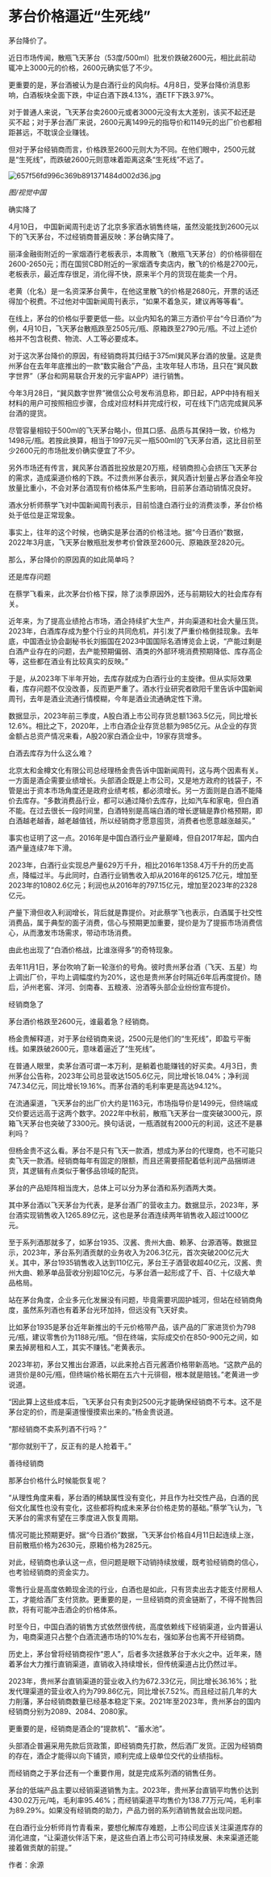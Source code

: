 # 茅台价格逼近“生死线”

茅台降价了。

近日市场传闻，散瓶飞天茅台（53度/500ml）批发价跌破2600元，相比此前动辄冲上3000元的价格，2600元确实低了不少。

更重要的是，茅台酒被认为是白酒行业的风向标。4月8日，受茅台降价消息影响，白酒板块全面下跌，中证白酒下跌4.13%，酒ETF下跌3.97%。

对于普通人来说，飞天茅台卖2600元或者3000元没有太大差别，该买不起还是买不起；对于茅台酒厂来说，2600元离1499元的指导价和1149元的出厂价也都相距甚远，不耽误企业赚钱。

但对于茅台经销商而言，价格跌至2600元则大为不同。在他们眼中，2500元就是“生死线”，而跌破2600元则意味着距离这条“生死线”不远了。

![657f56fd996c369b891371484d002d36.jpg](https://raw.githubusercontent.com/qqhsx/qqnews_image/main/2024/04/12/茅台价格逼近“生死线”/657f56fd996c369b891371484d002d36.jpg)

 _图/视觉中国_

确实降了

4月10日， 中国新闻周刊走访了北京多家酒水销售终端，虽然没能找到2600元以下的飞天茅台，不过经销商普遍反映：茅台确实降了。

丽泽金融街附近的一家烟酒行老板表示，本周散飞（散瓶飞天茅台）的价格徘徊在2600-2650元；而在国贸CBD附近的一家烟酒专卖店内，散飞的价格是2700元，老板表示，最近库存很足，消化得不快，原来半个月的货现在能卖一个月。

老黄（化名）是一名资深茅台黄牛，在他这里散飞的价格是2680元，开票的话还得加个税费。不过他对中国新闻周刊表示，“如果不着急买，建议再等等看”。

在线上，茅台的价格似乎要更低一些。以业内知名的第三方酒价平台“今日酒价”为例，4月10日，飞天茅台散瓶跌至2505元/瓶、原箱跌至2790元/瓶。不过上述价格并不包含税费、物流、人工等必要成本。

对于这次茅台降价的原因，有经销商将其归结于375ml巽风茅台酒的放量。这是贵州茅台在去年年底推出的一款“数实融合”产品，主攻年轻人市场，且只在“巽风数字世界”（茅台和网易联合开发的元宇宙APP）进行销售。

今年3月28日，“巽风数字世界”微信公众号发布消息称，即日起，APP中持有相关材料的用户可按照相应步骤，合成对应材料并完成行权，可在线下门店完成巽风茅台酒的提货。

尽管容量相较于500ml的飞天茅台略小，但其口感、品质与其保持一致，价格为1498元/瓶。若按此换算，相当于1997元买一瓶500ml的飞天茅台酒，这比目前至少2600元的市场批发价确实便宜了不少。

另外市场还有传言，巽风茅台酒首批投放是20万瓶，经销商担心会挤压飞天茅台的需求，造成渠道价格的下跌。不过贵州茅台表示，巽风酒计划量占茅台酒全年投放量比重小，不会对茅台酒现有价格体系产生影响，目前茅台酒动销情况良好。

酒水分析师蔡学飞对中国新闻周刊表示，目前恰逢白酒行业的消费淡季，茅台价格处于低位是正常现象。

事实上，往年的这个时候，也确实是茅台酒的价格洼地。据“今日酒价”数据，2022年3月底，飞天茅台散瓶批发参考价曾跌至2600元、原箱跌至2820元。

那么，茅台降价的原因真的如此简单吗？

还是库存问题

在蔡学飞看来，此次茅台价格下探，除了淡季原因外，还与前期较大的社会库存有关。

近年来，为了提高业绩抢占市场，酒企持续扩大生产，并向渠道和社会大量压货。2023年，白酒库存成为整个行业的共同危机，并引发了严重价格倒挂现象。去年底，中国酒业协会副秘书长刘振国在2023中国国际名酒博览会上说，“产能过剩是白酒产业存在的问题，去产能预期偏弱、酒类的外部环境消费预期降低、库存高企等，这些都在酒业有比较真实的反映。”

于是，从2023年下半年开始，去库存就成为白酒行业的主旋律。但从实际效果看，库存问题不仅没改善，反而更严重了。酒水行业研究者欧阳千里告诉中国新闻周刊，去年是酒业流通行情模糊，今年是酒业流通确定性下滑。

数据显示，2023年前三季度，A股白酒上市公司存货总额1363.5亿元，同比增长12.6%。相比之下，2020年，上市白酒企业存货总额为985亿元。从企业的存货金额占总资产情况来看，A股20家白酒企业中，19家存货增多。

白酒去库存为什么这么难？

北京太和金樽文化有限公司总经理杨金贵告诉中国新闻周刊，这与两个因素有关。一方面是酒企需要业绩增长。头部酒企既是上市公司，又是地方政府的钱袋子，不管是出于资本市场角度还是政府业绩考核，都必须增长。另一方面则是白酒不能降价去库存。“多数消费品行业，都可以通过降价去库存，比如汽车和家电，但白酒不能。在过去很长一段时间里，白酒特别是高端白酒的增长逻辑是靠价格预期，即白酒越老越香，越老越值钱，所以经销商才愿意囤货，消费者也愿意越涨越买。”

事实也证明了这一点。2016年是中国白酒行业产量巅峰，但自2017年起，国内白酒产量连续7年下滑。

2023年，白酒行业实现总产量629万千升，相比2016年1358.4万千升的历史高点，降幅过半。与此同时，白酒行业销售收入却从2016年的6125.7亿元，增加至2023年的10802.6亿元；利润也从2016年的797.15亿元，增加至2023年的2328亿元。

产量下滑但收入利润增长，背后就是靠提价。对此蔡学飞也表示，白酒属于社交性消费品，属于典型的面子消费，信心与预期更加重要，提价是为了提振市场消费信心，从而激发市场需求，带动市场消费。

由此也出现了“白酒价格战，比谁涨得多”的奇特现象。

去年11月1日，茅台吹响了新一轮涨价的号角。彼时贵州茅台酒（飞天、五星）均上调出厂价，平均上调幅度约为20%，这也是贵州茅台时隔近6年后再度提价。随后，泸州老窖、洋河、剑南春、五粮液、汾酒等头部企业纷纷宣布提价。

经销商急了

茅台酒价格跌至2600元，谁最着急？经销商。

杨金贵解释道，对于茅台经销商来说，2500元是他们的“生死线”，即盈亏平衡线。如果跌破2600元，意味着逼近了“生死线”。

在普通人眼里，卖茅台酒可谓一本万利，是躺着也能赚钱的好买卖。4月3日，贵州茅台公告称，2023年公司总营收达1505.6亿元，同比增长18.04%；净利润747.34亿元，同比增长19.16%。而茅台酒的毛利率更是高达94.12%。

在流通渠道，飞天茅台的出厂价大约是1163元，市场指导价是1499元，但终端成交价要远远高于这两个数字。2022年中秋前，散瓶飞天茅台一度突破3000元，原箱飞天茅台也突破了3300元。换句话说，一瓶酒就有2000元的利润，这还不是暴利吗？

但杨金贵不这么看。茅台不是只有飞天一款酒，想成为茅台的代理商，也不可能只卖飞天一款酒。经销商每年有固定的限额，而且还需要搭配着低利润产品捆绑进货，其逻辑有点类似于奢侈品领域的配货。

茅台的产品矩阵相当庞大，总体上可以分为茅台酒和系列酒两大类。

其中茅台酒以飞天茅台为代表，是茅台酒厂的营收主力。数据显示，2023年，茅台酒实现销售收入1265.89亿元，这也是茅台酒连续两年销售收入超过1000亿元。

至于系列酒那就多了，如茅台1935、汉酱、贵州大曲、赖茅、台源酒等。数据显示，2023年，茅台系列酒贡献的业务收入为206.3亿元，首次突破200亿元大关。其中，茅台1935销售收入达到110亿元，茅台王子酒营收超40亿元，汉酱、贵州大曲、赖茅单品营收分别超10亿元，与茅台酒一起形成了千、百、十亿级大单品格局。

站在茅台角度，企业多元化发展没有问题，毕竟需要巩固护城河，但站在经销商角度，虽然系列酒也有着茅台光环加持，但远没有飞天好卖。

比如茅台1935是茅台近年新推出的千元价格带产品，该产品的厂家进货价为798元/瓶，建议零售价为1188元/瓶。“但在终端，实际成交价在850-900元之间，如果去掉房租和人工，其实不赚钱。”老黄表示。

2023年初，茅台又推出台源酒，以此来抢占百元酱酒价格带新高地。“这款产品的进货价是80元/瓶，但终端价格长期在五六十元徘徊，根本就是赔钱。”老黄进一步说道。

“因此算上这些成本后，飞天茅台只有卖到2500元才能确保经销商不亏本。这不是茅台定的价，而是渠道慢慢摸索出来的。”杨金贵说道。

“那经销商不卖系列酒不行吗？”

“那你就别干了，反正有的是人抢着干。”

善待经销商

那茅台价格什么时候能恢复呢？

“从理性角度来看，茅台酒的稀缺属性没有变化，并且作为社交性产品，白酒的民俗文化属性也没有变化，这些都将构成未来茅台价格走势的基础。”蔡学飞认为，飞天茅台的需求有望在三季度进入恢复周期。

情况可能比预期更好。据“今日酒价”数据，飞天茅台价格自4月11日起连续上涨，目前散瓶价格为2630元，原箱价格为2825元。

对此，经销商也承认这一点，但问题是眼下动销持续放缓，既考验经销商的信心，也考验经销商的资金实力。

零售行业是高度依赖现金流的行业，白酒也是如此，只有货卖出去才能支付房租人工，才能给酒厂支付货款。更重要的是，一旦经销商的资金链断了，不得不抛售回款，将有可能冲击酒企的价格体系。

时至今日，中国白酒的销售方式依然很传统，高度依赖线下经销渠道，业内普遍认为，电商渠道只占整个白酒流通市场的10%左右，强如茅台也离不开经销商。

历史上，茅台曾将经销商视作“恩人”，后者多次拯救茅台于水火之中。近年来，随着茅台大力推行直销渠道，直销收入持续增长，但传统渠道占比仍然过半。

2023年，贵州茅台直销渠道的营业收入约为672.33亿元，同比增长36.16%；批发代理渠道的营业收入约为799.86亿元，同比增长7.52%。而且经过前几年的大力削藩，茅台经销商数量已经基本稳定下来。2021年至2023年，贵州茅台的国内经销商分别为2089、2084、2080家。

更重要的是，经销商是酒企的“提款机”、“蓄水池”。

头部酒企普遍采用先款后货政策，即经销商先打款，然后酒厂发货。正因为经销商的存在，酒企才能得以向下铺货，顺利完成上级单位交代的业绩指标。

而经销商之于茅台还有一个重要作用，就是完成系列酒的销售任务。

茅台的低端产品主要以经销渠道销售为主。2023年，贵州茅台直销平均售价达到430.02万元/吨，毛利率95.46%；而经销渠道平均售价为138.77万元/吨，毛利率为89.29%。如果没有经销商的助力，产品力弱的系列酒销售就会出现问题。

在白酒行业分析师肖竹青看来，要想化解库存难题，上市公司应该关注渠道库存的消化进度，“让渠道伙伴活下来，是这些白酒上市公司可持续发展、未来渠道还能接着做贡献的前提。”

作者：余源

